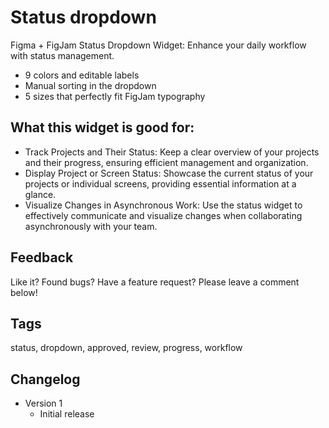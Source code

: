# Status dropdown

Figma + FigJam Status Dropdown Widget: Enhance your daily workflow with status management.

- 9 colors and editable labels
- Manual sorting in the dropdown
- 5 sizes that perfectly fit FigJam typography

## What this widget is good for: 

- Track Projects and Their Status: Keep a clear overview of your projects and their progress, ensuring efficient management and organization.
- Display Project or Screen Status: Showcase the current status of your projects or individual screens, providing essential information at a glance.
- Visualize Changes in Asynchronous Work: Use the status widget to effectively communicate and visualize changes when collaborating asynchronously with your team.

## Feedback

Like it? Found bugs? Have a feature request? 
Please leave a comment below!

## Tags

status, dropdown, approved, review, progress, workflow 

## Changelog

- Version 1
    - Initial release




